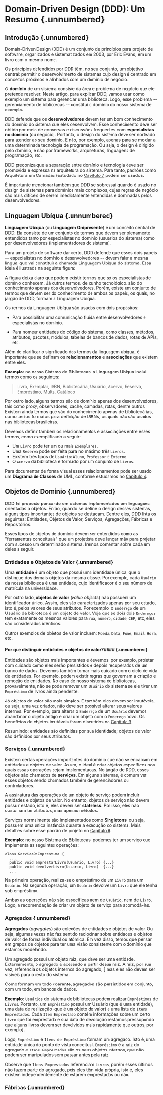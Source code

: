 # Domain-Driven Design (DDD): Um Resumo {.unnumbered}

## Introdução {.unnumbered}

Domain-Driven Design (DDD) é um conjunto de princípios para projeto 
de software, organizados e sistematizados em 2003, por Eric Evans, 
em um livro com o mesmo nome.

Os princípios defendidos por DDD têm, no seu conjunto, um objetivo 
central: permitir o desenvolvimento de sistemas cujo design é centrado 
em conceitos próximos e alinhados com um domínio de negócio.

O **domínio** de um sistema consiste da área e problema de negócio
que ele pretende  resolver. Neste artigo, para explicar DDD, vamos 
usar como exemplo um sistema para gerenciar uma biblioteca. Logo, 
esse problema -- gerenciamento de bibliotecas -- constitui o 
domínio do nosso sistema de exemplo.

DDD defende que os **desenvolvedores** devem ter um bom conhecimento
do domínio do sistema que eles desenvolvem. Esse conhecimento deve
ser obtido por meio de conversas e discussões frequentes com 
**especialistas no domínio** (ou negócio). Portanto, o design do sistema 
deve ser norteado para atender ao seu domínio. E não, por exemplo, 
apenas para se moldar a uma determinada tecnologia de programação. 
Ou seja, o design é dirigido pelo domínio, e não por frameworks, 
arquiteturas, linguagens de programação, etc.

DDD preconiza que a separação entre domínio e tecnologia deve ser 
promovida e expressa na arquitetura do sistema. Para tanto, padrões 
como Arquitetura em Camadas (estudado no 
[Capítulo 7](../cap7.html) podem ser usados.

É importante mencionar também que DDD se sobressai quando é usado
no design de sistemas para domínios mais complexos, cujas regras
de negócio são mais difíceis de serem imediatamente entendidas e
dominadas pelos desenvolvedores.


## Linguagem Ubíqua {.unnumbered}

**Linguagem Ubíqua** (ou **Linguagem Onipresente**) é um conceito 
central de DDD. Ela consiste de um conjunto de termos que 
devem ser plenamente entendidos tanto por especialistas no domínio
(usuários do sistema) como por desenvolvedores (implementadores 
do sistema).

Para um projeto de software dar certo, DDD defende que esses 
dois papeis -- especialistas no domínio e desenvolvedores -- devem 
falar a mesma língua, que vai constituir a chamada Linguagem 
Ubíqua do sistema. Essa ideia é ilustrada na seguinte figura:

A figura deixa claro que podem existir termos que só os 
especialistas de domínio conhecem. Já outros termos, de cunho 
tecnológico, são do conhecimento apenas dos desenvolvedores. 
Porém, existe um conjunto de termos que devem ser do conhecimento 
de ambos os papeis, os quais, no jargão de DDD, formam a Linguagem 
Ubíqua.

Os termos da Linguagem Ubíqua são usados com dois propósitos:

* Para possibilitar uma comunicação fluida entre desenvolvedores
e especialistas no domínio.

* Para nomear entidades do código do sistema, como classes, 
métodos, atributos, pacotes, módulos, tabelas de bancos de dados, 
rotas de APIs, etc.

Além de clarificar o significado dos termos da linguagem ubíqua, 
é importante que se definam os **relacionamentos** e **associações** 
que existem entre eles.

**Exemplo**: no nosso Sistema de Bibliotecas, a Linguagem Ubíqua 
inclui termos como os seguintes:

> Livro, Exemplar, ISBN, Bibliotecária, Usuário, Acervo,
> Reserva, Empréstimo, Multa, Catálogo

Por outro lado, alguns termos são de domínio apenas dos desenvolvedores, 
tais como proxy, observadores, cache, camadas, rotas, dentre outros. 
Existem ainda termos que são do conhecimento apenas de bibliotecárias, 
como certos formatos para definição de ISBNs, os quais não são 
usados nas bibliotecas brasileiras. 

Devemos definir também os relacionamentos e associações entre esses 
termos, como exemplificado a seguir:

* Um `Livro` pode ter um ou mais `Exemplares`.
* Uma `Reserva` pode ser feita para no máximo três `Livros`.
* Existem três tipos de `Usuário`: `Aluno`, `Professor` e `Externo`.
* O `Acervo` da biblioteca é formado por um conjunto de `Livros`. 

Para documentar de forma visual esses relacionamentos pode ser usado
um **Diagrama de Classes** de UML, conforme estudamos 
no [Capítulo 4](../cap4.html).

## Objetos de Domínio {.unnumbered}

DDD foi proposto pensando em sistemas implementados em linguagens
orientadas a objetos. Então, quando se define o design desses 
sistemas, alguns tipos importantes de objetos se destacam. 
Dentre eles, DDD lista os seguintes: Entidades, Objetos de Valor, 
Serviços, Agregações, Fábricas e Repositórios. 


Esses tipos de objetos de domínio devem ser entendidos como as 
"ferramentas conceituais" que um projetista deve lançar mão para 
projetar com sucesso um determinado sistema. Iremos comentar 
sobre cada um deles a seguir.

### Entidades e Objetos de Valor {.unnumbered}

Uma **entidade** é um objeto que possui uma identidade única, que
o distingue dos demais objetos da mesma classe. Por exemplo,
cada `Usuário` da nossa biblioteca é uma entidade, cujo 
identificador é o seu número de matrícula na universidade.

Por outro lado, **objetos de valor** (*value objects*) não possuem
um identificador único. Assim, eles são caracterizados apenas por seu 
estado, isto é, pelos valores de seus atributos. Por exemplo,
o `Endereço` de um Usuário da biblioteca é um objeto de valor.
Veja que se dois dois `Endereços` tem exatamente os mesmos valores 
para `rua`, `número`, `cidade`, `CEP`, etc, eles são considerados 
idênticos.

Outros exemplos de objetos de valor incluem: `Moeda`, `Data`,
`Fone`, `Email`, `Hora`, etc.

#### Por que distinguir entidades e objetos de valor?#### {.unnumbered}

Entidades são objetos mais importantes e devemos, por exemplo, 
projetar com cuidado como eles serão persistidos e depois
recuperados de um banco de dados. Devemos também tomar mais
cuidado com o ciclo de vida de entidades. Por exemplo, podem
existir regras que governam a criação e remoção de entidades.
No caso de nosso sistema de bibliotecas, provavelmente, não
se pode remover um `Usuário` do sistema se ele tiver um
`Empréstimo` de livros ainda pendente.

Já objetos de valor são mais simples. E também eles devem ser 
imutáveis, ou seja, uma vez criados, não deve ser possível alterar 
seus valores internos. Por exemplo, para alterar o `Endereço` 
de um `Usuário` devemos abandonar o objeto antigo e criar um objeto 
com o `Endereço` novo. Os benefícios de objetos imutáveis 
foram discutidos no [Capítulo 9](../cap9.html)

Resumindo: entidades são definidas por sua identidade; objetos
de valor são definidos por seus atributos.

### Serviços {.unnumbered}

Existem certas operações importantes do domínio que não se
encaixam em entidades e objetos de valor. Assim, o ideal
é criar objetos específicos nos quais essas operações sejam
implementadas. No jargão de DDD, esses objetos são chamados
de **serviços**. Em alguns sistemas, é comum ver esses
objetos sendo chamados também de gerenciadores ou controladores.

A assinatura das operações de um objeto de serviço podem incluir
entidades e objetos de valor. No entanto, objetos de serviço
não devem possuir estado, isto é, eles devem ser **stateless**. 
Por isso, eles não costumam ter atributos, mas apenas métodos.

Serviços normalmente são implementados como **Singletons**, ou seja,
possuem uma única instância durante a execução do sistema.
Mais detalhes sobre esse padrão de projeto no 
[Capítulo 6](../cap6.html).

**Exemplo**: no nosso Sistema de Bibliotecas, podemos ter um
serviço que implementa as seguintes operações:

```
class ServicoDeEmprestimo {
  ...
  public void emprestarLivro(Usuario, Livro) {...}
  public void devolverLivro(Usuario, Livro)  {...}
  ...
```

Na primeira operação, realiza-se o empréstimo de um `Livro` 
para um `Usuário`. Na segunda operação, um `Usuário` devolve 
um `Livro` que ele tenha sob empréstimo. 

Ambas as operações não são específicas nem de `Usuário`, 
nem de `Livro`. Logo, a recomendação de criar um objeto de
serviço para acomodá-las.

### Agregados {.unnumbered}

**Agregados** (*agregates*)  são coleções de entidades e objetos 
de valor. Ou seja, algumas vezes não faz sentido raciocinar sobre
entidades e objetos de valor de forma individual ou atômica. 
Em vez disso, temos que pensar em grupos de objetos para ter uma
visão consistente com o domínio que estamos modelando.

Um agregado possui um objeto raiz, que deve ser uma entidade.
Externamente, o agregado é acessado a partir dessa raiz.
A raiz, por sua vez, referencia os objetos internos do agregado, ]
mas eles não devem ser visíveis para o resto do sistema.

Como formam um todo coerente, agregados são persistidos em 
conjunto, com um todo, em bancos de dados.

**Exemplo**: `Usuários` do sistema de bibliotecas podem
realizar `Empréstimos` de `Livros`. Portanto, um `Empréstimo`
possui um Usuário (que é uma entidade), uma data de realização
(que é um objeto de valor) e uma lista de `Itens Emprestados`.
Cada `Item Emprestado` contém informações sobre um certo `Livro`
que foi emprestado e sua data de devolução (estamos pressupondo
que alguns livros devem ser devolvidos mais rapidamente que
outros, por exemplo).

Logo, `Empréstimo` e `Itens de Empréstimo` formam um agregado.
Isto é, uma entidade única do ponto de vista conceitual. 
`Empréstimo` é a raiz do agregado e `Itens Emprestados`
são os seus objetos internos, que não podem ser manipulados sem 
passar antes pela raiz.

Observe que `Itens Emprestados` referenciam `Livros`, porém
esses últimos não fazem parte do agregado, pois eles têm vida
própria, isto é, eles existem independentemente de estarem
emprestados ou não.

### Fábricas {.unnumbered}
